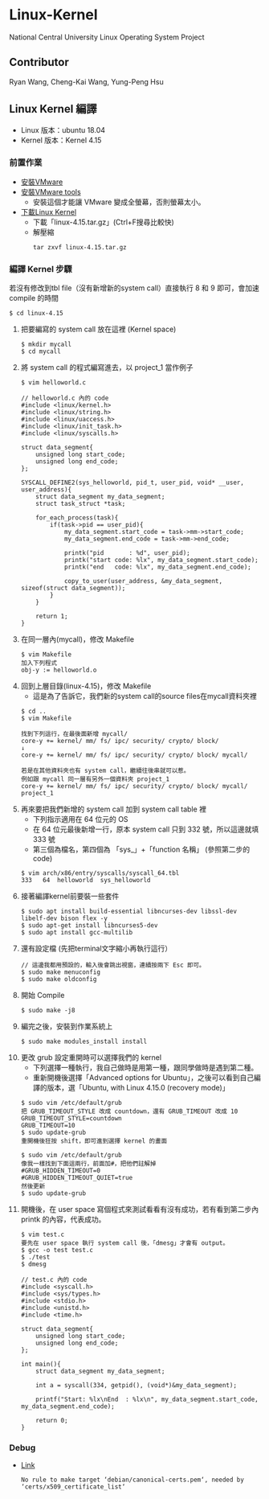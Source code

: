 # Linux-Kernel
National Central University Linux Operating System Project

## Contributor
Ryan Wang, Cheng-Kai Wang, Yung-Peng Hsu

## Linux Kernel 編譯
* Linux 版本：ubuntu 18.04
* Kernel 版本：Kernel 4.15

### 前置作業
* [安裝VMware](https://blog.xuite.net/yh96301/blog/341981056-VMware+Workstation+16+Player%E5%AE%89%E8%A3%9DUbuntu+20.04%3E)
* [安裝VMware tools](https://www.youtube.com/watch?v=fSOvnlEowLA)
    * 安裝這個才能讓 VMware 變成全螢幕，否則螢幕太小。
* [下載Linux Kernel](http://ftp.ntu.edu.tw/linux/kernel/v4.x/?fbclid=IwAR0fq2e0T60YB54O2xZGouyQ33z4o_kxkmElhdn-y9CqIZnq2bc2lwVIdwk)
    * 下載「linux-4.15.tar.gz」(Ctrl+F搜尋比較快)
    * 解壓縮
        ```
        tar zxvf linux-4.15.tar.gz
        ```

### 編譯 Kernel 步驟
若沒有修改到tbl file（沒有新增新的system call）直接執行 8 和 9 即可，會加速 compile 的時間
```
$ cd linux-4.15
```
1. 把要編寫的 system call 放在這裡 (Kernel space)
    ```
    $ mkdir mycall
    $ cd mycall
    ```
2. 將 system call 的程式編寫進去，以 project_1 當作例子
    ```
    $ vim helloworld.c
    ```
    ```c=
    // helloworld.c 內的 code
    #include <linux/kernel.h>
    #include <linux/string.h>
    #include <linux/uaccess.h>
    #include <linux/init_task.h>
    #include <linux/syscalls.h>

    struct data_segment{
        unsigned long start_code;
        unsigned long end_code;
    };

    SYSCALL_DEFINE2(sys_helloworld, pid_t, user_pid, void* __user, user_address){
        struct data_segment my_data_segment;
        struct task_struct *task;

        for_each_process(task){
            if(task->pid == user_pid){
                my_data_segment.start_code = task->mm->start_code;
                my_data_segment.end_code = task->mm->end_code;

                printk("pid       : %d", user_pid);
                printk("start code: %lx", my_data_segment.start_code);
                printk("end   code: %lx", my_data_segment.end_code);

                copy_to_user(user_address, &my_data_segment, sizeof(struct data_segment));
            }
        }

        return 1;
    }
    ```
3. 在同一層內(mycall)，修改 Makefile
    ```
    $ vim Makefile
    加入下列程式
    obj-y := helloworld.o
    ```
4. 回到上層目錄(linux-4.15)，修改 Makefile
    * 這是為了告訴它，我們新的system call的source files在mycall資料夾裡
    ```
    $ cd ..
    $ vim Makefile

    找到下列這行，在最後面新增 mycall/
    core-y += kernel/ mm/ fs/ ipc/ security/ crypto/ block/
    ↓
    core-y += kernel/ mm/ fs/ ipc/ security/ crypto/ block/ mycall/
    
    若是在其他資料夾也有 system call，繼續往後串就可以惹。
    例如跟 mycall 同一層有另外一個資料夾 project_1
    core-y += kernel/ mm/ fs/ ipc/ security/ crypto/ block/ mycall/ project_1
    ```
5. 再來要把我們新增的 system call 加到 system call table 裡
    * 下列指示適用在 64 位元的 OS
    * 在 64 位元最後新增一行，原本 system call 只到 332 號，所以這邊就填 333 號
    * 第三個為檔名，第四個為 「sys_」+「function 名稱」 (參照第二步的 code)
    ```
    $ vim arch/x86/entry/syscalls/syscall_64.tbl
    333   64  helloworld  sys_helloworld
    ```
6. 接著編譯kernel前要裝一些套件
    ```
    $ sudo apt install build-essential libncurses-dev libssl-dev libelf-dev bison flex -y
    $ sudo apt-get install libncurses5-dev
    $ sudo apt install gcc-multilib
    ```
7. 還有設定檔 (先把terminal文字縮小再執行這行）
    ```
    // 這邊我都用預設的，輸入後會跳出視窗，連續按兩下 Esc 即可。
    $ sudo make menuconfig
    $ sudo make oldconfig
    ```
8. 開始 Compile
    ```
    $ sudo make -j8
    ```
9. 編完之後，安裝到作業系統上
    ```
    $ sudo make modules_install install
    ```
10. 更改 grub 設定重開時可以選擇我們的 kernel 
    * 下列選擇一種執行，我自己做時是用第一種，跟同學做時是遇到第二種。
    * 重新開機後選擇「Advanced options for Ubuntu」，之後可以看到自己編譯的版本，選「Ubuntu, with Linux 4.15.0 (recovery mode)」
    ```
    $ sudo vim /etc/default/grub
    把 GRUB_TIMEOUT_STYLE 改成 countdown，還有 GRUB_TIMEOUT 改成 10
    GRUB_TIMEOUT_STYLE=countdown
    GRUB_TIMEOUT=10
    $ sudo update-grub
    重開機後狂按 shift，即可進到選擇 kernel 的畫面
    ```
    ```
    $ sudo vim /etc/default/grub
    像我一樣找到下面這兩行，前面加#，把他們註解掉
    #GRUB_HIDDEN_TIMEOUT=0
    #GRUB_HIDDEN_TIMEOUT_QUIET=true
    然後更新
    $ sudo update-grub
    ```
11. 開機後，在 user space 寫個程式來測試看看有沒有成功，若有看到第二步內 printk 的內容，代表成功。
    ```
    $ vim test.c
    要先在 user space 執行 system call 後，「dmesg」才會有 output。 
    $ gcc -o test test.c
    $ ./test
    $ dmesg
    ```
    ```c=
    // test.c 內的 code
    #include <syscall.h>
    #include <sys/types.h>
    #include <stdio.h>
    #include <unistd.h>
    #include <time.h>

    struct data_segment{
        unsigned long start_code;
        unsigned long end_code;
    };

    int main(){
        struct data_segment my_data_segment;

        int a = syscall(334, getpid(), (void*)&my_data_segment);

        printf("Start: %lx\nEnd  : %lx\n", my_data_segment.start_code, my_data_segment.end_code);

        return 0;
    }
    ```
    
### Debug
* [Link](https://blog.csdn.net/qq_36393978/article/details/118157426?fbclid=IwAR1vWkuHQ9dXaUqxNOKxnZzsMGSHeEc0555KZ6Hbn0ScY2z0sVdhocgC68A)
    ```
    No rule to make target ‘debian/canonical-certs.pem‘, needed by 
    ‘certs/x509_certificate_list‘
    ```
